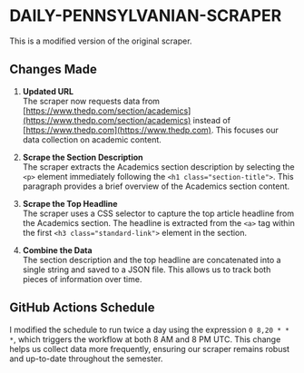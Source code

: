 # DAILY-PENNSYLVANIAN-SCRAPER

This is a modified version of the original scraper.

## Changes Made

1. **Updated URL**  
   The scraper now requests data from [https://www.thedp.com/section/academics](https://www.thedp.com/section/academics) instead of [https://www.thedp.com](https://www.thedp.com). This focuses our data collection on academic content.

2. **Scrape the Section Description**  
   The scraper extracts the Academics section description by selecting the `<p>` element immediately following the `<h1 class="section-title">`. This paragraph provides a brief overview of the Academics section content.

3. **Scrape the Top Headline**  
   The scraper uses a CSS selector to capture the top article headline from the Academics section. The headline is extracted from the `<a>` tag within the first `<h3 class="standard-link">` element in the section.

4. **Combine the Data**  
   The section description and the top headline are concatenated into a single string and saved to a JSON file. This allows us to track both pieces of information over time.

## GitHub Actions Schedule
I modified the schedule to run twice a day using the expression `0 8,20 * * *`, which triggers the workflow at both 8 AM and 8 PM UTC. This change helps us collect data more frequently, ensuring our scraper remains robust and up-to-date throughout the semester.
